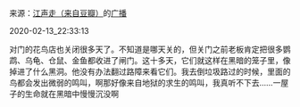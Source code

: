 来源：[江声走（来自豆瓣）](https://www.douban.com/people/Yosan_Lyeast/)的[广播](https://www.douban.com/people/Yosan_Lyeast/status/2809206846/)


2020-02-13_22:33:13


对门的花鸟店也关闭很多天了。不知道是哪天关的，但关门之前老板肯定把很多鹦鹉、乌龟、仓鼠、金鱼都收进了闸门。这十多天，它们就这样在黑暗的笼子里，像掉进了什么黑洞。他没有办法翻过路障来看它们。我去倒垃圾路过的时候，里面的鸟都会发出微弱的鸣叫，啊那好像来自地狱的求生的鸣叫，我真听不下去……一屋子的生命就在黑暗中慢慢沉没啊
